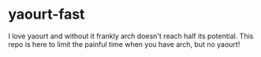 # yaourt-fast
I love yaourt and without it frankly arch doesn't reach half its potential.  This repo is here to limit the painful time when you have arch, but no yaourt!
